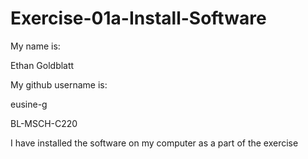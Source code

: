# Exercise-01a-Install-Software
My name is:

Ethan Goldblatt

My github username is:

eusine-g

BL-MSCH-C220

I have installed the software on my computer as a part of the exercise
